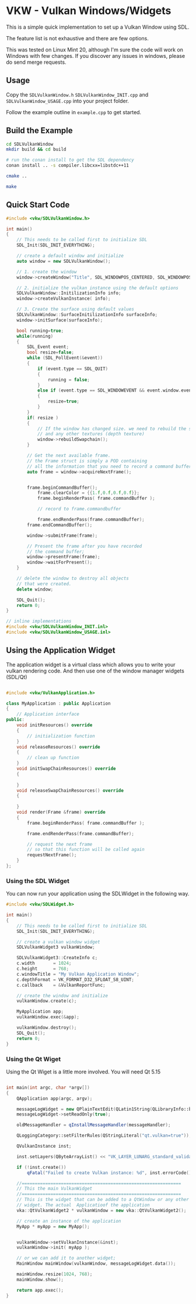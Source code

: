 # VKW - Vulkan Windows/Widgets

This is a simple quick implementation to set up a Vulkan Window using SDL.

The feature list is not exhaustive and there are few options. 

This was tested on Linux Mint 20, although I'm sure the code will work on Windows with few changes. If you discover any issues in windows, please do send merge requests.

## Usage

Copy the `SDLVulkanWindow.h` `SDLVulkanWindow_INIT.cpp` and `SDLVulkanWindow_USAGE.cpp` into your project folder.

Follow the example outline in `example.cpp` to get started.

## Build the Example

```bash
cd SDLVulkanWindow
mkdir build && cd build

# run the conan install to get the SDL dependency
conan install .. -s compiler.libcxx=libstdc++11

cmake ..

make
```


## Quick Start Code


```C++
#include <vkw/SDLVulkanWindow.h>

int main()
{
    // This needs to be called first to initialize SDL
    SDL_Init(SDL_INIT_EVERYTHING);

    // create a default window and initialize 
    auto window = new SDLVulkanWindow();

    // 1. create the window
    window->createWindow("Title", SDL_WINDOWPOS_CENTERED, SDL_WINDOWPOS_CENTERED, 1024,768);

    // 2. initialize the vulkan instance using the default options
    SDLVulkanWindow::InitilizationInfo info;
    window->createVulkanInstance( info);

    // 3. Create the surface using default values
    SDLVulkanWindow::SurfaceInitilizationInfo surfaceInfo;
    window->initSurface(surfaceInfo);

    bool running=true;
    while(running)
    {
        SDL_Event event;
        bool resize=false;
        while (SDL_PollEvent(&event))
        {
            if (event.type == SDL_QUIT)
            {
                running = false;
            }
            else if (event.type == SDL_WINDOWEVENT && event.window.event == SDL_WINDOWEVENT_SIZE_CHANGED )
            {
                resize=true;
            }
        }
        if( resize )
        {
            // If the window has changed size. we need to rebuild the swapchain
            // and any other textures (depth texture)
            window->rebuildSwapchain();
        }

        // Get the next available frame.
        // the Frame struct is simply a POD containing
        // all the information that you need to record a command buffer
        auto frame = window->acquireNextFrame();


        frame.beginCommandBuffer();
            frame.clearColor = {{1.f,0.f,0.f,0.f}};
            frame.beginRenderPass( frame.commandBuffer );

            // record to frame.commandbuffer

            frame.endRenderPass(frame.commandBuffer);
        frame.endCommandBuffer();

        window->submitFrame(frame);

        // Present the frame after you have recorded
        // the command buffer;
        window->presentFrame(frame);
        window->waitForPresent();
    }

    // delete the window to destroy all objects
    // that were created.
    delete window;

    SDL_Quit();
    return 0;
}

// inline implementations
#include <vkw/SDLVulkanWindow_INIT.inl>
#include <vkw/SDLVulkanWindow_USAGE.inl>


```


## Using the Application Widget

The application widget is a virtual class which allows you to write your vulkan rendering code. And then use one of the window manager widgets (SDL/Qt)

```c++

#include <vkw/VulkanApplication.h>

class MyApplication : public Application
{
    // Application interface
public:
    void initResources() override
    {
        // initialization function
    }
    void releaseResources() override
    {
        // clean up function
    }
    void initSwapChainResources() override
    {
        
    }
    void releaseSwapChainResources() override
    {
        
    }
    void render(Frame &frame) override
    {
        frame.beginRenderPass( frame.commandBuffer );

        frame.endRenderPass(frame.commandBuffer);

        // request the next frame
        // so that this function will be called again
        requestNextFrame();
    }
};

```

### Using the SDL Widget

You can now run your application using the SDLWidget in the following way.  

```c++
#include <vkw/SDLWidget.h>

int main()
{
    // This needs to be called first to initialize SDL
    SDL_Init(SDL_INIT_EVERYTHING);

    // create a vulkan window widget
    SDLVulkanWidget3 vulkanWindow;

    SDLVulkanWidget3::CreateInfo c;
    c.width       = 1024;
    c.height      = 768;
    c.windowTitle = "My Vulkan Application Window";
    c.depthFormat = VK_FORMAT_D32_SFLOAT_S8_UINT;
    c.callback    = &VulkanReportFunc;

    // create the window and initialize
    vulkanWindow.create(c);

    MyApplication app;
    vulkanWindow.exec(&app);

    vulkanWindow.destroy();
    SDL_Quit();
    return 0;
}
```


### Using the Qt Wiget

Using the Qt Wiget is a little more involved. You will need Qt 5.15

```c++

int main(int argc, char *argv[])
{
    QApplication app(argc, argv);

    messageLogWidget = new QPlainTextEdit(QLatin1String(QLibraryInfo::build()) + QLatin1Char('\n'));
    messageLogWidget->setReadOnly(true);

    oldMessageHandler = qInstallMessageHandler(messageHandler);

    QLoggingCategory::setFilterRules(QStringLiteral("qt.vulkan=true"));

    QVulkanInstance inst;

    inst.setLayers(QByteArrayList() << "VK_LAYER_LUNARG_standard_validation");

    if (!inst.create())
        qFatal("Failed to create Vulkan instance: %d", inst.errorCode());

    //=============================================================
    // This the main VulkanWidget
    //=============================================================
    // This is the widget that can be added to a QtWindow or any other
    // widget. The actual  Applicatioof the application
    vka::QtVulkanWidget2 * vulkanWindow = new vka::QtVulkanWidget2();

    // create an instance of the application
    MyApp * myApp = new MyApp();


    vulkanWindow->setVulkanInstance(&inst);
    vulkanWindow->init( myApp );

    // or we can add it to another widget;
    MainWindow mainWindow(vulkanWindow, messageLogWidget.data());

    mainWindow.resize(1024, 768);
    mainWindow.show();

    return app.exec();
}

```


